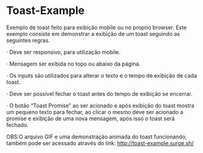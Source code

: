 # Toast-Example
Exemplo de toast feito para exibição mobile ou no proprio browser. 
Este exemplo consiste em demonstrar a exibição de um toast seguindo as seguintes regras.

·  Deve ser responsivo, para utilização mobile.

·  Mensagem ser exibida no topo ou abaixo da página.

·  Os inputs são utilizados para alterar o texto e o tempo de exibição de cada toast.

·  Deve ser possível fechar o toast antes do tempo de exibição se encerrar.

·  O botão “Toast Promise” ao ser acionado e após exibição do toast mostra um pequeno texto para fechar,
   ao clicar o mesmo deve ser acionado a promise e exibição de uma nova mensagem, após isso o toast será fechado. 


OBS:O arquivo GIF e uma demonstração animada do toast funcionando, também pode ser acessado através do link:
http://toast-example.surge.sh/
